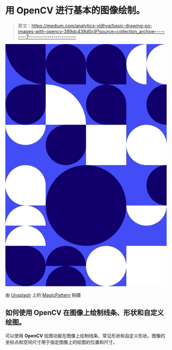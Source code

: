 # 用 OpenCV 进行基本的图像绘制。

> 原文：<https://medium.com/analytics-vidhya/basic-drawing-on-images-with-opencv-389dc438d0c9?source=collection_archive---------7----------------------->

![](img/4cb286d95fc3c834cb157725f9f86738.png)

由 [Unsplash](https://unsplash.com/s/photos/multiple--shapes?utm_source=unsplash&utm_medium=referral&utm_content=creditCopyText) 上的 [MagicPattern](https://unsplash.com/@magicpattern?utm_source=unsplash&utm_medium=referral&utm_content=creditCopyText) 拍摄

## 如何使用 OpenCV 在图像上绘制线条、形状和自定义绘图。

可以使用 **OpenCV** 绘图功能在图像上绘制线条、常见形状和自定义形状。图像的坐标点和空间尺寸用于指定图像上的绘图的位置和尺寸。